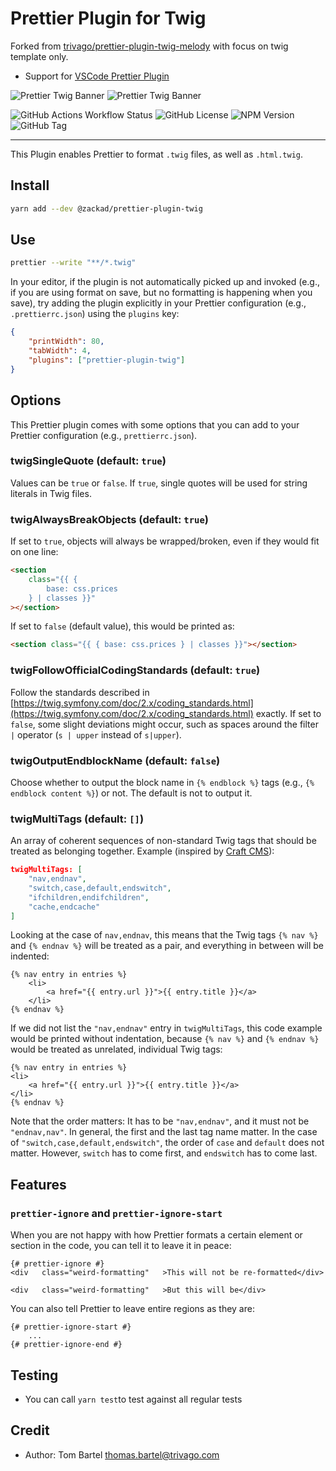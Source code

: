 # Prettier Plugin for Twig

Forked from [trivago/prettier-plugin-twig-melody](https://github.com/trivago/prettier-plugin-twig-melody) with focus on twig template only.

- Support for [VSCode Prettier Plugin](https://marketplace.visualstudio.com/items?itemName=esbenp.prettier-vscode)

![Prettier Twig Banner](./logo/wide-dark.svg#gh-dark-mode-only)
![Prettier Twig Banner](./logo/wide-light.svg#gh-light-mode-only)

![GitHub Actions Workflow Status](https://img.shields.io/github/actions/workflow/status/zackad/prettier-plugin-twig-melody/ci.yaml?branch=master&style=for-the-badge&logo=github)
![GitHub License](https://img.shields.io/github/license/zackad/prettier-plugin-twig-melody?style=for-the-badge)
![NPM Version](https://img.shields.io/npm/v/%40zackad%2Fprettier-plugin-twig?style=for-the-badge&logo=npm)
![GitHub Tag](https://img.shields.io/github/v/tag/zackad/prettier-plugin-twig-melody?style=for-the-badge)

---

This Plugin enables Prettier to format `.twig` files, as well as `.html.twig`.

## Install

```bash
yarn add --dev @zackad/prettier-plugin-twig
```

## Use

```bash
prettier --write "**/*.twig"
```

In your editor, if the plugin is not automatically picked up and invoked (e.g., if you are using format on save, but no formatting is happening when you save), try adding the plugin explicitly in your Prettier configuration (e.g., `.prettierrc.json`) using the `plugins` key:

```json
{
    "printWidth": 80,
    "tabWidth": 4,
    "plugins": ["prettier-plugin-twig"]
}
```

## Options

This Prettier plugin comes with some options that you can add to your Prettier configuration (e.g., `prettierrc.json`).

### twigSingleQuote (default: `true`)

Values can be `true` or `false`. If `true`, single quotes will be used for string literals in Twig files.

### twigAlwaysBreakObjects (default: `true`)

If set to `true`, objects will always be wrapped/broken, even if they would fit on one line:

```html
<section
    class="{{ {
        base: css.prices
    } | classes }}"
></section>
```

If set to `false` (default value), this would be printed as:

```html
<section class="{{ { base: css.prices } | classes }}"></section>
```

### twigFollowOfficialCodingStandards (default: `true`)

Follow the standards described in [https://twig.symfony.com/doc/2.x/coding_standards.html](https://twig.symfony.com/doc/2.x/coding_standards.html) exactly. If set to `false`, some slight deviations might occur, such as spaces around the filter `|` operator (`s | upper` instead of `s|upper`).

### twigOutputEndblockName (default: `false`)

Choose whether to output the block name in `{% endblock %}` tags (e.g., `{% endblock content %}`) or not. The default is not to output it.

### twigMultiTags (default: `[]`)

An array of coherent sequences of non-standard Twig tags that should be treated as belonging together. Example (inspired by [Craft CMS](https://docs.craftcms.com/v2/templating/nav.html)):

```json
twigMultiTags: [
    "nav,endnav",
    "switch,case,default,endswitch",
    "ifchildren,endifchildren",
    "cache,endcache"
]
```

Looking at the case of `nav,endnav`, this means that the Twig tags `{% nav %}` and `{% endnav %}` will be treated as a pair, and everything in between will be indented:

```twig
{% nav entry in entries %}
    <li>
        <a href="{{ entry.url }}">{{ entry.title }}</a>
    </li>
{% endnav %}
```

If we did not list the `"nav,endnav"` entry in `twigMultiTags`, this code example would be printed without indentation, because `{% nav %}` and `{% endnav %}` would be treated as unrelated, individual Twig tags:

```twig
{% nav entry in entries %}
<li>
    <a href="{{ entry.url }}">{{ entry.title }}</a>
</li>
{% endnav %}
```

Note that the order matters: It has to be `"nav,endnav"`, and it must not be `"endnav,nav"`. In general, the first and the last tag name matter. In the case of `"switch,case,default,endswitch"`, the order of `case` and `default` does not matter. However, `switch` has to come first, and `endswitch` has to come last.

## Features

### `prettier-ignore` and `prettier-ignore-start`

When you are not happy with how Prettier formats a certain element or section in the code, you can tell it to leave it in peace:

```
{# prettier-ignore #}
<div   class="weird-formatting"   >This will not be re-formatted</div>

<div   class="weird-formatting"   >But this will be</div>
```

You can also tell Prettier to leave entire regions as they are:

```
{# prettier-ignore-start #}
    ...
{# prettier-ignore-end #}
```

## Testing

-   You can call `yarn test`to test against all regular tests

## Credit

-   Author: Tom Bartel <thomas.bartel@trivago.com>
